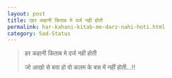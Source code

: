 ```yaml
---
layout: post
title: एहर कहानी किताब मे दर्ज नही होती
permalink: har-kahani-kitab-me-darz-nahi-hoti.html
category: Sad-Status
---
```

> हर कहानी किताब मे दर्ज नही होती 
>
> जो आखो से बया हो वो कलम के बस में नहीं होती...!!
